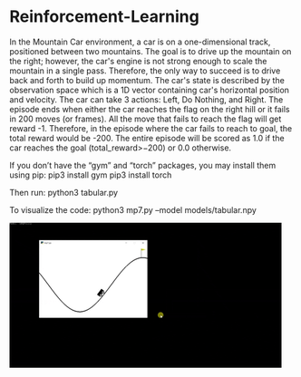 # Reinforcement-Learning
 In the Mountain Car environment, a car is on a one-dimensional track, positioned between two mountains. The goal is to drive up the mountain on the right; however, the car's engine is not strong enough to scale the mountain in a single pass. Therefore, the only way to succeed is to drive back and forth to build up momentum. The car's state is described by the observation space which is a 1D vector containing car's horizontal position and velocity. The car can take 3 actions: Left, Do Nothing, and Right. The episode ends when either the car reaches the flag on the right hill or it fails in 200 moves (or frames). All the move that fails to reach the flag will get reward -1. Therefore, in the episode where the car fails to reach to goal, the total reward would be -200. The entire episode will be scored as 1.0 if the car reaches the goal (total_reward>−200) or 0.0 otherwise.

If you don’t have the “gym” and “torch” packages, you may install them using pip:
pip3 install gym
pip3 install torch

Then run:
python3 tabular.py

To visualize the code:
python3 mp7.py –model models/tabular.npy

![image](https://github.com/nishantb15/Reinforcement-Learning/blob/main/Animated%20GIF-downsized_large.gif)
